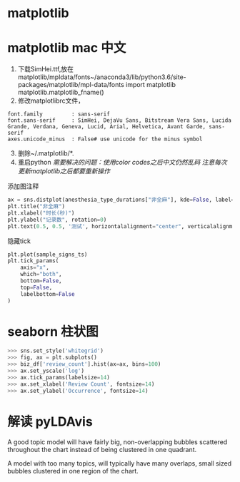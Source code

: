 # matplotlib

# matplotlib mac 中文

1. 下载SimHei.ttf,放在 matplotlib/mpldata/fonts~/anaconda3/lib/python3.6/site-packages/matplotlib/mpl-data/fonts
import matplotlib
matplotlib.matplotlib_fname()
2. 修改matplotlibrc文件，
```
font.family         : sans-serif
font.sans-serif     : SimHei, DejaVu Sans, Bitstream Vera Sans, Lucida Grande, Verdana, Geneva, Lucid, Arial, Helvetica, Avant Garde, sans-serif
axes.unicode_minus  : False# use unicode for the minus symbol
```
3. 删除~/.matplotlib/*.
4. 重启python
*需要解决的问题：使用color codes之后中文仍然乱码*
*注意每次更新matplotlib之后都要重新操作*

添加图注释
```python
ax = sns.distplot(anesthesia_type_durations["非全麻"], kde=False, label="非全麻")
plt.title("非全麻")
plt.xlabel("时长(秒)")
plt.ylabel("记录数", rotation=0)
plt.text(0.5, 0.5, '测试', horizontalalignment="center", verticalalignment="center", transform=ax.transAxes)
```

隐藏tick
```python
plt.plot(sample_signs_ts)
plt.tick_params(
    axis="x",
    which="both",
    bottom=False,
    top=False,
    labelbottom=False
)
```

# seaborn 柱状图
```python
>>> sns.set_style('whitegrid')
>>> fig, ax = plt.subplots()
>>> biz_df['review_count'].hist(ax=ax, bins=100)
>>> ax.set_yscale('log')
>>> ax.tick_params(labelsize=14)
>>> ax.set_xlabel('Review Count', fontsize=14) 
>>> ax.set_ylabel('Occurrence', fontsize=14)
```

# 解读 pyLDAvis
A good topic model will have fairly big, non-overlapping bubbles scattered throughout the chart instead of being clustered in one quadrant.

A model with too many topics, will typically have many overlaps, small sized bubbles clustered in one region of the chart.
